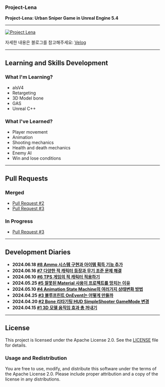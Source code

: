 ### Project-Lena
**Project-Lena: Urban Sniper Game in Unreal Engine 5.4**

---

[![Project Lena](https://github.com/ChangJin-Lee/Project-Lena/assets/54494793/59038ec5-13ef-4be4-a19a-e0d1b9a87bdb)](https://www.youtube.com/watch?v=-bOKsVpvfdA)

자세한 내용은 블로그를 참고해주세요: [Velog](https://velog.io/@whoamicj/posts?tag=UE5)

---

## Learning and Skills Development

### What I'm Learning?
- alsV4
- Retargeting
- 3D Model bone
- GAS
- Unreal C++

### What I've Learned?
- Player movement
- Animation
- Shooting mechanics
- Health and death mechanics
- Enemy AI
- Win and lose conditions

---

## Pull Requests
### Merged
- [Pull Request #2](https://github.com/ChangJin-Lee/Project-Lena/pull/2)
- [Pull Request #3](https://github.com/ChangJin-Lee/Project-Lena/pull/3)
  
### In Progress
- [Pull Request #3](https://github.com/ChangJin-Lee/Project-Lena/pull/4)

---

## Development Diaries
- **2024.06.18 [#8 Ammo 시스템 구현과 아이템 획득 기능 추가](https://velog.io/@whoamicj/UE5-Lena-Dev-Diary-5-Ammo-%EC%8B%9C%EC%8A%A4%ED%85%9C-%EA%B5%AC%ED%98%84%EA%B3%BC-%EC%95%84%EC%9D%B4%ED%85%9C-%ED%9A%8D%EB%93%9D-%EA%B8%B0%EB%8A%A5-%EC%B6%94%EA%B0%80)**
- **2024.06.16 [#7 다양한 적 캐릭터 등장과 무기 조준 문제 해결](https://velog.io/@whoamicj/UE5-Lena-Dev-Diary-4-%EB%8B%A4%EC%96%91%ED%95%9C-%EC%A0%81-%EC%BA%90%EB%A6%AD%ED%84%B0-%EB%93%B1%EC%9E%A5%EA%B3%BC-%EB%AC%B4%EA%B8%B0-%EC%A1%B0%EC%A4%80-%EB%AC%B8%EC%A0%9C-%ED%95%B4%EA%B2%B0)**
- **2024.06.10 [#6 TPS 게임의 적 캐릭터 적용하기](https://velog.io/@whoamicj/UE5-TPS-%EA%B2%8C%EC%9E%84%EC%9D%98-%EC%A0%81-%EC%BA%90%EB%A6%AD%ED%84%B0%EC%97%90-%EB%8B%A4%EC%96%91%ED%95%9C-%EB%AA%A8%EB%8D%B8-%EC%A0%81%EC%9A%A9%ED%95%98%EA%B8%B0-ALS-V4%EC%99%80-VRoid-%EB%A6%AC%ED%83%80%EA%B8%B0%ED%8C%85-%EC%99%84%EB%B2%BD-%EA%B0%80%EC%9D%B4%EB%93%9C)**
- **2024.05.25 [#5 잘못된 Material 사용이 프로젝트를 망치는 이유](https://velog.io/@whoamicj/UE5-%EC%9E%98%EB%AA%BB%EB%90%9C-Material-%EC%82%AC%EC%9A%A9%EC%9D%B4-%ED%94%84%EB%A1%9C%EC%A0%9D%ED%8A%B8%EB%A5%BC-%EB%A7%9D%EC%B9%98%EB%8A%94-%EC%9D%B4%EC%9C%A0)**
- **2024.05.10 [#4 Animation State Machine의 여러가지 상태변화 방법](https://velog.io/@whoamicj/UE5-Lena-Dev-Diary-2-Animation-State-Machine%EC%9D%98-%EC%97%AC%EB%9F%AC%EA%B0%80%EC%A7%80-%EC%83%81%ED%83%9C%EB%B3%80%ED%99%94-%EB%B0%A9%EB%B2%95-xgzna5f1)**
- **2024.04.25 [#3 블루프린트 OnEvent는 어떻게 만들까](https://velog.io/@whoamicj/UE5-Lena-Dev-Diary-1-%EB%B8%94%EB%A3%A8%ED%94%84%EB%A6%B0%ED%8A%B8-OnEvent%EB%8A%94-%EC%96%B4%EB%96%BB%EA%B2%8C-%EB%A7%8C%EB%93%A4%EA%B9%8C)**
- **2024.04.20 [#2 Bone 리타기팅 HUD SimpleShooter GameMode 변경](https://velog.io/@whoamicj/UE5-Bone-%EB%A6%AC%ED%83%80%EA%B8%B0%ED%8C%85-HUD-SimpleShooter-GameMode-%EB%B3%80%EA%B2%BD)**
- **2024.04.15 [#1 3D 모델 움직임 효과 총 꺼내기](https://velog.io/@whoamicj/UE5-SimpleShooter-3D-%EB%AA%A8%EB%8D%B8-%EC%9B%80%EC%A7%81%EC%9E%84-%ED%9A%A8%EA%B3%BC-%EC%B4%9D-%EA%BA%BC%EB%82%B4%EA%B8%B0)**

---

## License
This project is licensed under the Apache License 2.0. See the [LICENSE](LICENSE) file for details.

### Usage and Redistribution
You are free to use, modify, and distribute this software under the terms of the Apache License 2.0. Please include proper attribution and a copy of the license in any distributions.

